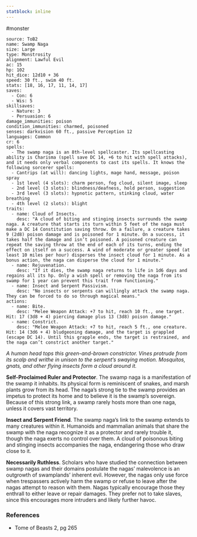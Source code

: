 ```yaml
---
statblock: inline
---
```

 #monster 

```statblock
source: ToB2
name: Swamp Naga
size: Large
type: Monstrosity
alignment: Lawful Evil
ac: 15
hp: 102
hit_dice: 12d10 + 36
speed: 30 ft., swim 40 ft.
stats: [18, 16, 17, 11, 14, 17]
saves:
  - Con: 6
  - Wis: 5
skillsaves:
  - Nature: 3
  - Persuasion: 6
damage_immunities: poison
condition_immunities: charmed, poisoned
senses: darkvision 60 ft., passive Perception 12
languages: Common
cr: 6
spells:
  - The swamp naga is an 8th-level spellcaster. Its spellcasting ability is Charisma (spell save DC 14, +6 to hit with spell attacks), and it needs only verbal components to cast its spells. It knows the following sorcerer spells:
  - Cantrips (at will): dancing lights, mage hand, message, poison spray
  - 1st level (4 slots): charm person, fog cloud, silent image, sleep
  - 2nd level (3 slots): blindness/deafness, hold person, suggestion
  - 3rd level (3 slots): hypnotic pattern, stinking cloud, water breathing
  - 4th level (2 slots): blight
traits:
  - name: Cloud of Insects.
    desc: "A cloud of biting and stinging insects surrounds the swamp naga. A creature that starts its turn within 5 feet of the naga must make a DC 14 Constitution saving throw. On a failure, a creature takes 9 (2d8) poison damage and is poisoned for 1 minute. On a success, it takes half the damage and isn’t poisoned. A poisoned creature can repeat the saving throw at the end of each of its turns, ending the effect on itself on a success. A wind of moderate or greater speed (at least 10 miles per hour) disperses the insect cloud for 1 minute. As a bonus action, the naga can disperse the cloud for 1 minute."
  - name: Rejuvenation.
    desc: "If it dies, the swamp naga returns to life in 1d6 days and regains all its hp. Only a wish spell or removing the naga from its swamp for 1 year can prevent this trait from functioning."
  - name: Insect and Serpent Passivism.
    desc: "No insects or serpents can willingly attack the swamp naga. They can be forced to do so through magical means."
actions:
  - name: Bite.
    desc: "Melee Weapon Attack: +7 to hit, reach 10 ft., one target. Hit: 17 (3d8 + 4) piercing damage plus 13 (3d8) poison damage."
  - name: Constrict.
    desc: "Melee Weapon Attack: +7 to hit, reach 5 ft., one creature. Hit: 14 (3d6 + 4) bludgeoning damage, and the target is grappled (escape DC 14). Until this grapple ends, the target is restrained, and the naga can’t constrict another target."
```

_A human head tops this green-and-brown constrictor. Vines protrude from its scalp and writhe in unison to the serpent’s swaying motion. Mosquitos, gnats, and other flying insects form a cloud around it._

**Self-Proclaimed Ruler and Protector**. The swamp naga is a manifestation of the swamp it inhabits. Its physical form is reminiscent of snakes, and marsh plants grow from its head. The naga’s strong tie to the swamp provides an impetus to protect its home and to believe it is the swamp’s sovereign. Because of this strong link, a swamp rarely hosts more than one naga, unless it covers vast territory.

**Insect and Serpent Friend**. The swamp naga’s link to the swamp extends to many creatures within it. Humanoids and mammalian animals that share the swamp with the naga recognize it as a protector and rarely trouble it, though the naga exerts no control over them. A cloud of poisonous biting and stinging insects accompanies the naga, endangering those who draw close to it.

**Necessarily Ruthless**. Scholars who have studied the connection between swamp nagas and their domains postulate the nagas’ malevolence is an outgrowth of swamplands’ inherent evil. However, the nagas only use force when trespassers actively harm the swamp or refuse to leave after the nagas attempt to reason with them. Nagas typically encourage those they enthrall to either leave or repair damages. They prefer not to take slaves, since this encourages more intruders and likely further havoc.

### References

* Tome of Beasts 2, pg 265
